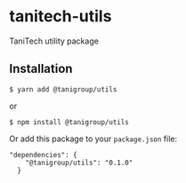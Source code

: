 # tanitech-utils

TaniTech utility package


## Installation

`$ yarn add @tanigroup/utils`

or

`$ npm install @tanigroup/utils`

Or add this package to your `package.json` file:

```
"dependencies": {
    "@tanigroup/utils": "0.1.0"
  }
```
